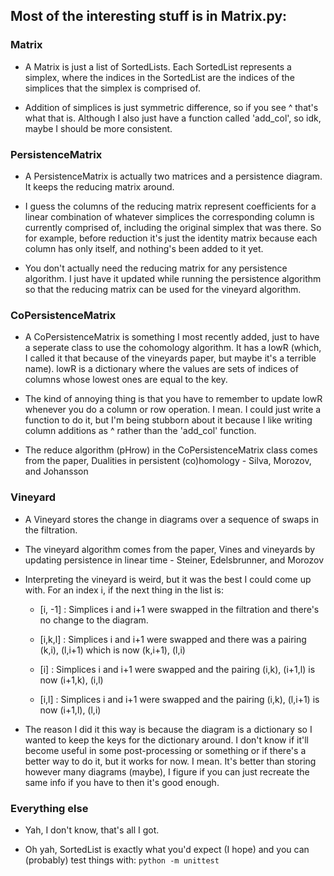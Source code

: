 ## Most of the interesting stuff is in Matrix.py:

### Matrix

* A Matrix is just a list of SortedLists. Each SortedList represents a simplex, where the indices in the SortedList are the indices of the simplices that the simplex is comprised of.

* Addition of simplices is just symmetric difference, so if you see ^ that's what that is. Although I also just have a function called 'add_col', so idk, maybe I should be more consistent.

### PersistenceMatrix

* A PersistenceMatrix is actually two matrices and a persistence diagram. It keeps the reducing matrix around.

* I guess the columns of the reducing matrix represent coefficients for a linear combination of whatever simplices the corresponding column is currently comprised of, including the original simplex that was there. So for example, before reduction it's just the identity matrix because each column has only itself, and nothing's been added to it yet.

* You don't actually need the reducing matrix for any persistence algorithm. I just have it updated while running the persistence algorithm so that the reducing matrix can be used for the vineyard algorithm.

### CoPersistenceMatrix

* A CoPersistenceMatrix is something I most recently added, just to have a seperate class to use the cohomology algorithm. It has a lowR (which, I called it that because of the vineyards paper, but maybe it's a terrible name). lowR is a dictionary where the values are sets of indices of columns whose lowest ones are equal to the key.

* The kind of annoying thing is that you have to remember to update lowR whenever you do a column or row operation. I mean. I could just write a function to do it, but I'm being stubborn about it because I like writing column additions as ^ rather than the 'add_col' function.

* The reduce algorithm (pHrow) in the CoPersistenceMatrix class comes from the paper, Dualities in persistent (co)homology - Silva, Morozov, and Johansson

### Vineyard

* A Vineyard stores the change in diagrams over a sequence of swaps in the filtration.

* The vineyard algorithm comes from the paper, Vines and vineyards by updating persistence in linear time - Steiner, Edelsbrunner, and Morozov

* Interpreting the vineyard is weird, but it was the best I could come up with. For an index i, if the next thing in the list is:

	* [i, -1] : Simplices i and i+1 were swapped in the filtration and there's no change to the diagram.

	* [i,k,l] : Simplices i and i+1 were swapped and there was a pairing (k,i), (l,i+1) which is now (k,i+1), (l,i)

	* [i]			: Simplices i and i+1 were swapped and the pairing (i,k), (i+1,l) is now (i+1,k), (i,l)

	* [i,l]		: Simplices i and i+1 were swapped and the pairing (i,k), (l,i+1) is now (i+1,l), (l,i)

* The reason I did it this way is because the diagram is a dictionary so I wanted to keep the keys for the dictionary around. I don't know if it'll become useful in some post-processing or something or if there's a better way to do it, but it works for now. I mean. It's better than storing however many diagrams (maybe), I figure if you can just recreate the same info if you have to then it's good enough.

### Everything else

* Yah, I don't know, that's all I got.

* Oh yah, SortedList is exactly what you'd expect (I hope) and you can (probably) test things with:
`python -m unittest`
